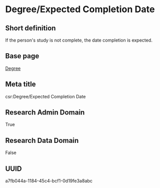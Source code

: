 # Degree/Expected Completion Date
## Short definition
If the person's study is not complete, the date completion is expected.
## Base page
[Degree](../../Objects/Degree.md)
## Meta title
csr:Degree/Expected Completion Date
## Research Admin Domain
True
## Research Data Domain
False
## UUID
a7fb044a-1184-45c4-bcf1-0d19fe3a8abc
